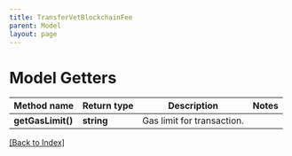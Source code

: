 ```yaml
---
title: TransferVetBlockchainFee
parent: Model
layout: page
---
```


# Model Getters

Method name | Return type | Description | Notes
------------ | ------------- | ------------- | -------------
**getGasLimit()** | **string** | Gas limit for transaction. |

[[Back to Index]](../index.md)
